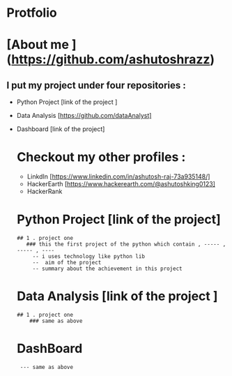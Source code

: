 # Protfolio

# [About me   ] (https://github.com/ashutoshrazz)

## I put my project under four repositories  :
- Python Project [link of the project ]
- Data Analysis  [https://github.com/dataAnalyst]
- Dashboard    [link of the project]


  # Checkout my other profiles :
   - LinkdIn [https://www.linkedin.com/in/ashutosh-raj-73a935148/]
   - HackerEarth [https://www.hackerearth.com/@ashutoshking0123]
   - HackerRank 
 
  # Python Project [link of the project]
      ## 1 . project one
         ### this the first project of the python which contain , ----- ,  ----- , ----
           -- i uses technology like python lib
           --  aim of the project 
           -- summary about the achievement in this project  
  # Data Analysis [link of the project ]
      ## 1 . project one
          ### same as above           
  # DashBoard
       --- same as above

  

 




    
